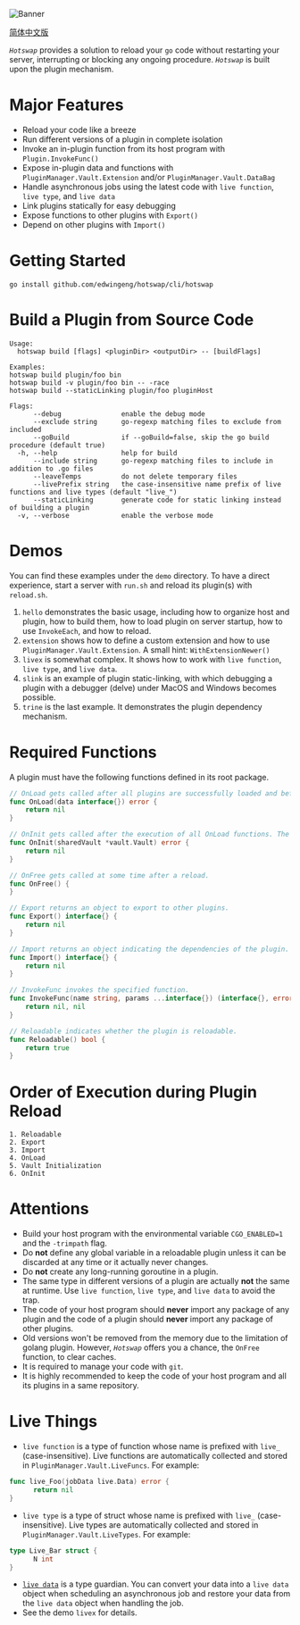 ![Banner](imgs/banner.jpg?raw=true "Hotswap")

[简体中文版](./README.zh-CN.md)

*`Hotswap`* provides a solution to reload your `go` code without restarting your server, interrupting or blocking any ongoing procedure. *`Hotswap`* is built upon the plugin mechanism.

# Major Features

- Reload your code like a breeze
- Run different versions of a plugin in complete isolation
- Invoke an in-plugin function from its host program with `Plugin.InvokeFunc()`
- Expose in-plugin data and functions with `PluginManager.Vault.Extension` and/or `PluginManager.Vault.DataBag`
- Handle asynchronous jobs using the latest code with `live function`, `live type`, and `live data`
- Link plugins statically for easy debugging
- Expose functions to other plugins with `Export()`
- Depend on other plugins with `Import()`

# Getting Started

```
go install github.com/edwingeng/hotswap/cli/hotswap
```

# Build a Plugin from Source Code

```
Usage:
  hotswap build [flags] <pluginDir> <outputDir> -- [buildFlags]

Examples:
hotswap build plugin/foo bin
hotswap build -v plugin/foo bin -- -race
hotswap build --staticLinking plugin/foo pluginHost

Flags:
      --debug               enable the debug mode
      --exclude string      go-regexp matching files to exclude from included
      --goBuild             if --goBuild=false, skip the go build procedure (default true)
  -h, --help                help for build
      --include string      go-regexp matching files to include in addition to .go files
      --leaveTemps          do not delete temporary files
      --livePrefix string   the case-insensitive name prefix of live functions and live types (default "live_")
      --staticLinking       generate code for static linking instead of building a plugin
  -v, --verbose             enable the verbose mode
```

# Demos

You can find these examples under the `demo` directory. To have a direct experience, start a server with `run.sh` and reload its plugin(s) with `reload.sh`.

1. `hello` demonstrates the basic usage, including how to organize host and plugin, how to build them, how to load plugin on server startup, how to use `InvokeEach`, and how to reload.
2. `extension` shows how to define a custom extension and how to use `PluginManager.Vault.Extension`. A small hint: `WithExtensionNewer()`
3. `livex` is somewhat complex. It shows how to work with `live function`, `live type`, and `live data`.
4. `slink` is an example of plugin static-linking, with which debugging a plugin with a debugger (delve) under MacOS and Windows becomes possible.
5. `trine` is the last example. It demonstrates the plugin dependency mechanism.

# Required Functions

A plugin must have the following functions defined in its root package.

``` go
// OnLoad gets called after all plugins are successfully loaded and before the Vault is initialized.
func OnLoad(data interface{}) error {
    return nil
}

// OnInit gets called after the execution of all OnLoad functions. The Vault is ready now.
func OnInit(sharedVault *vault.Vault) error {
    return nil
}

// OnFree gets called at some time after a reload.
func OnFree() {
}

// Export returns an object to export to other plugins.
func Export() interface{} {
    return nil
}

// Import returns an object indicating the dependencies of the plugin.
func Import() interface{} {
    return nil
}

// InvokeFunc invokes the specified function.
func InvokeFunc(name string, params ...interface{}) (interface{}, error) {
    return nil, nil
}

// Reloadable indicates whether the plugin is reloadable.
func Reloadable() bool {
    return true
}
```

# Order of Execution during Plugin Reload

```
1. Reloadable
2. Export
3. Import
4. OnLoad
5. Vault Initialization
6. OnInit
```

# Attentions

- Build your host program with the environmental variable `CGO_ENABLED=1` and the `-trimpath` flag.
- Do **not** define any global variable in a reloadable plugin unless it can be discarded at any time or it actually never changes.
- Do **not** create any long-running goroutine in a plugin.
- The same type in different versions of a plugin are actually **not** the same at runtime. Use `live function`, `live type`, and `live data` to avoid the trap.
- The code of your host program should **never** import any package of any plugin and the code of a plugin should **never** import any package of other plugins.
- Old versions won't be removed from the memory due to the limitation of golang plugin. However, *`Hotswap`* offers you a chance, the `OnFree` function, to clear caches.
- It is required to manage your code with `git`.
- It is highly recommended to keep the code of your host program and all its plugins in a same repository.

# Live Things

- `live function` is a type of function whose name is prefixed with `live_` (case-insensitive). Live functions are automatically collected and stored in `PluginManager.Vault.LiveFuncs`. For example:
``` go
func live_Foo(jobData live.Data) error {
      return nil
}
```
- `live type` is a type of struct whose name is prefixed with `live_` (case-insensitive). Live types are automatically collected and stored in `PluginManager.Vault.LiveTypes`. For example:
``` go
type Live_Bar struct {
      N int
}
```
- [`live data`](https://github.com/edwingeng/live) is a type guardian. You can convert your data into a `live data` object when scheduling an asynchronous job and restore your data from the `live data` object when handling the job.
- See the demo `livex` for details.
